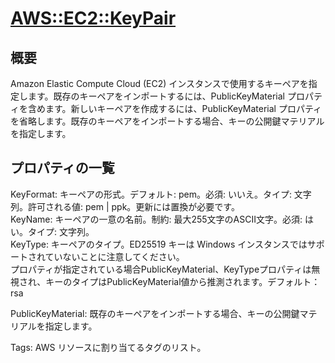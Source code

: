 # [AWS::EC2::KeyPair](https://docs.aws.amazon.com/ja_jp/AWSCloudFormation/latest/UserGuide/aws-resource-ec2-keypair.html)

## 概要
Amazon Elastic Compute Cloud (EC2) インスタンスで使用するキーペアを指定します。既存のキーペアをインポートするには、PublicKeyMaterial プロパティを含めます。新しいキーペアを作成するには、PublicKeyMaterial プロパティを省略します。既存のキーペアをインポートする場合、キーの公開鍵マテリアルを指定します。

## プロパティの一覧
KeyFormat: キーペアの形式。デフォルト: pem。必須: いいえ。タイプ: 文字列。許可される値: pem | ppk。更新には置換が必要です。  
KeyName: キーペアの一意の名前。制約: 最大255文字のASCII文字。必須: はい。タイプ: 文字列。  
KeyType: キーペアのタイプ。ED25519 キーは Windows インスタンスではサポートされていないことに注意してください。  
プロパティが指定されている場合PublicKeyMaterial、KeyTypeプロパティは無視され、キーのタイプはPublicKeyMaterial値から推測されます。デフォルト：rsa

PublicKeyMaterial: 既存のキーペアをインポートする場合、キーの公開鍵マテリアルを指定します。

Tags: AWS リソースに割り当てるタグのリスト。